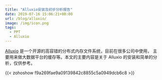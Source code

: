 ```yaml
---
title: "Alluxio安装及初步分析报告"
date: 2019-07-16 15:06:21+08:00
url: /blog/alluxio/
image: /img/icon.png
tags:
  - PPT
  - Alluxio
---
```


[Alluxio](https://www.alluxio.io)
是一个开源的高容错的分布式内存文件系统，目前在很多公司中使用，
主要用来做大数据平台的缓存等。本文的主要内容是关于 Alluxio 的安装和简单的分析，仅供参考。

{{< zohoshow f9a269fae9a09139842c8855c5a0949dcb6c8 >}}